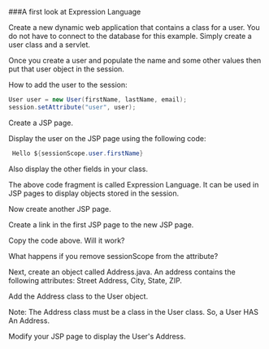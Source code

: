 ###A first look at Expression Language

Create a new dynamic web application that contains a class for a user. You do not have to connect to the database for this example. Simply create a user class and a servlet.

Once you create a user and populate the name and some other values then put that user object in the session.

How to add the user to the session:
```java
User user = new User(firstName, lastName, email);
session.setAttribute("user", user);
```
 

Create a JSP page.

Display the user on the JSP page using the following code:

 
```java
 Hello ${sessionScope.user.firstName}
```
Also display the other fields in your class.

The above code fragment is called Expression Language. It can be used in JSP pages to display objects stored in the session.

Now create another JSP page.

Create a link in the first JSP page to the new JSP page.

Copy the code above. Will it work?

What happens if you remove sessionScope from the attribute?

 

Next, create an object called Address.java. An address contains the following attributes: Street Address, City, State, ZIP.

Add the Address class to the User object.

Note: The Address class must be a class in the User class. So, a User HAS An Address.

Modify your JSP page to display the User's Address.

